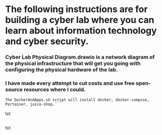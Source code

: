 # The following instructions are for building a cyber lab where you can learn about information technology and cyber security.
### Cyber Lab Physical Diagram.drawio is a network diagram of the physical infrastructure that will get you going with configuring the physical hardware of the lab.
### I have made every attempt to cut costs and use free open-source resources where I could.

```
The DockerAndApps.sh script will install docker, docker-compose, Portainer, juice-shop.```

```
txt
```

```
txt
```
